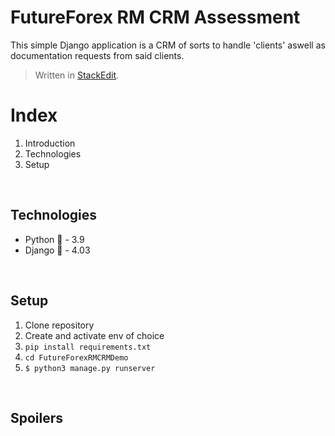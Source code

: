 

# FutureForex RM CRM Assessment
This simple Django application is a CRM of sorts to handle 'clients' aswell as documentation requests from said clients.


> Written in  [StackEdit](https://stackedit.io/).



# Index

 1. Introduction 
 2. Technologies
 3. Setup

<br>

## Technologies

 - Python 🐍 - 3.9
 - Django 📄 - 4.03
 
<br>

## Setup

1. Clone repository
2. Create and activate env of choice
3. `pip install requirements.txt`
4. `cd FutureForexRMCRMDemo`
5. `$ python3 manage.py runserver`

 <br>

## Spoilers
